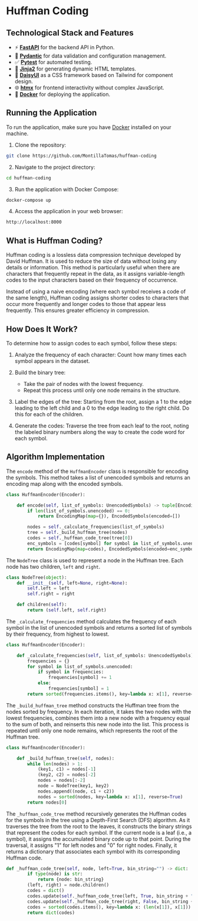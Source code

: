 # Huffman Coding

## Technological Stack and Features

- ⚡ [**FastAPI**](https://fastapi.tiangolo.com) for the backend API in Python.
- 🧰 [**Pydantic**](https://docs.pydantic.dev) for data validation and configuration management.
- ✅ [**Pytest**](https://pytest.org) for automated testing.
- 📝 [**Jinja2**](https://jinja.palletsprojects.com) for generating dynamic HTML templates.
- 🎨 [**DaisyUI**](https://daisyui.com) as a CSS framework based on Tailwind for component design.
- 🌐 [**htmx**](https://htmx.org) for frontend interactivity without complex JavaScript.
- 🐋 [**Docker**](https://www.docker.com) for deploying the application.

## Running the Application

To run the application, make sure you have [Docker](https://www.docker.com) installed on your machine.

1. Clone the repository:

```bash
git clone https://github.com/MontillaTomas/huffman-coding
```

2. Navigate to the project directory:

```bash
cd huffman-coding
```

3. Run the application with Docker Compose:

```bash
docker-compose up
```

4. Access the application in your web browser:

```bash
http://localhost:8000
```

## What is Huffman Coding?

Huffman coding is a lossless data compression technique developed by David Huffman. It is used to reduce the size of data without losing any details or information. This method is particularly useful when there are characters that frequently repeat in the data, as it assigns variable-length codes to the input characters based on their frequency of occurrence.

Instead of using a naive encoding (where each symbol receives a code of the same length), Huffman coding assigns shorter codes to characters that occur more frequently and longer codes to those that appear less frequently. This ensures greater efficiency in compression.

## How Does It Work?

To determine how to assign codes to each symbol, follow these steps:

1. Analyze the frequency of each character: Count how many times each symbol appears in the dataset.

2. Build the binary tree:
    * Take the pair of nodes with the lowest frequency.
    * Repeat this process until only one node remains in the structure.

3. Label the edges of the tree: Starting from the root, assign a 1 to the edge leading to the left child and a 0 to the edge leading to the right child. Do this for each of the children.

4. Generate the codes: Traverse the tree from each leaf to the root, noting the labeled binary numbers along the way to create the code word for each symbol.

## Algorithm Implementation

The `encode` method of the `HuffmanEncoder` class is responsible for encoding the symbols. This method takes a list of unencoded symbols and returns an encoding map along with the encoded symbols.

```python
class HuffmanEncoder(Encoder):

    def encode(self, list_of_symbols: UnencodedSymbols) -> tuple[EncodingMap, EncodedSymbols]:
        if len(list_of_symbols.unencoded) == 0:
            return EncodingMap(map={}), EncodedSymbols(encoded=[])

        nodes = self._calculate_frequencies(list_of_symbols)
        tree = self._build_huffman_tree(nodes)
        codes = self._huffman_code_tree(tree[0])
        enc_symbols = [codes[symbol] for symbol in list_of_symbols.unencoded]
        return EncodingMap(map=codes), EncodedSymbols(encoded=enc_symbols)

```
The `NodeTree` class is used to represent a node in the Huffman tree. Each node has two children, `left` and `right`.

```python
class NodeTree(object):
    def __init__(self, left=None, right=None):
        self.left = left
        self.right = right

    def children(self):
        return (self.left, self.right)
```

The `_calculate_frequencies` method calculates the frequency of each symbol in the list of unencoded symbols and returns a sorted list of symbols by their frequency, from highest to lowest.

```python
class HuffmanEncoder(Encoder):

    def _calculate_frequencies(self, list_of_symbols: UnencodedSymbols):
        frequencies = {}
        for symbol in list_of_symbols.unencoded:
            if symbol in frequencies:
                frequencies[symbol] += 1
            else:
                frequencies[symbol] = 1
        return sorted(frequencies.items(), key=lambda x: x[1], reverse=True)

```

The `_build_huffman_tree` method constructs the Huffman tree from the nodes sorted by frequency. In each iteration, it takes the two nodes with the lowest frequencies, combines them into a new node with a frequency equal to the sum of both, and reinserts this new node into the list. This process is repeated until only one node remains, which represents the root of the Huffman tree.

```python
class HuffmanEncoder(Encoder):

    def _build_huffman_tree(self, nodes):
        while len(nodes) > 1:
            (key1, c1) = nodes[-1]
            (key2, c2) = nodes[-2]
            nodes = nodes[:-2]
            node = NodeTree(key1, key2)
            nodes.append((node, c1 + c2))
            nodes = sorted(nodes, key=lambda x: x[1], reverse=True)
        return nodes[0]
```

The `_huffman_code_tree` method recursively generates the Huffman codes for the symbols in the tree using a Depth-First Search (DFS) algorithm. As it traverses the tree from the root to the leaves, it constructs the binary strings that represent the codes for each symbol. If the current node is a leaf (i.e., a symbol), it assigns the accumulated binary code up to that point. During the traversal, it assigns "1" for left nodes and "0" for right nodes. Finally, it returns a dictionary that associates each symbol with its corresponding Huffman code.

```python
def _huffman_code_tree(self, node, left=True, bin_string="") -> dict:
        if type(node) is str:
            return {node: bin_string}
        (left, right) = node.children()
        codes = dict()
        codes.update(self._huffman_code_tree(left, True, bin_string + "1"))
        codes.update(self._huffman_code_tree(right, False, bin_string + "0"))
        codes = sorted(codes.items(), key=lambda x: (len(x[1]), x[1]))
        return dict(codes)
```